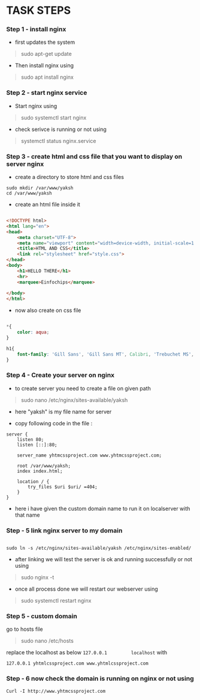 # TASK STEPS


### Step 1 - install nginx

+ first updates the system

> sudo apt-get update

+ Then install nginx using 

> sudo apt install nginx

### Step 2 - start nginx service

+ Start nginx using

> sudo systemctl start nginx

+ check serivce is running or not using 

> systemctl status nginx.service


### Step 3 - create html and css file that you want to display on server nginx 


* create a directory to store html and css files

```shell
sudo mkdir /var/www/yaksh
cd /var/www/yaksh
```
+ create an html file inside it 

```html

<!DOCTYPE html>
<html lang="en">
<head>
    <meta charset="UTF-8">
    <meta name="viewport" content="width=device-width, initial-scale=1.0">
    <title>HTML AND CSS</title>
    <link rel="stylesheet" href="style.css">
</head>
<body>
    <h1>HELLO THERE</h1>
    <hr>
    <marquee>Einfochips</marquee>
    
</body>
</html>

```

+ now also create on css file

```css

*{
    color: aqua;
}

h1{
    font-family: 'Gill Sans', 'Gill Sans MT', Calibri, 'Trebuchet MS', sans-serif;
}

```

### Step 4 - Create your server on nginx 

+ to create server you need to create a file on given path 

> sudo nano /etc/nginx/sites-available/yaksh

- here "yaksh" is my file name for server


+ copy following code in the file :

```shell
server {
    listen 80;
    listen [::]:80;

    server_name yhtmcssproject.com www.yhtmcssproject.com;

    root /var/www/yaksh;
    index index.html;

    location / {
        try_files $uri $uri/ =404;
    }
}

```

+ here i have given the custom domain name to run it on localserver with that name 


### Step - 5 link nginx server to my domain 



```shell

sudo ln -s /etc/nginx/sites-available/yaksh /etc/nginx/sites-enabled/

```
+ after linking we will test the server is ok and running successfully or not using

> sudo nginx -t

+ once all process done we will restart our webserver using

>sudo systemctl restart nginx

### Step 5 - custom domain

go to hosts file

> sudo nano /etc/hosts

replace the localhost as below
``` 127.0.0.1	      localhost ```
with

``` 127.0.0.1 yhtmlcssproject.com www.yhtmlcssproject.com ```


### Step - 6 now check the domain is running on nginx or not using 

```shell 
Curl -I http://www.yhtmcssproject.com 
```